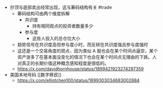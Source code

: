 - 抄顶与底部卖出经常出现，这与筹码结构有关 #trade
	- 筹码结构可由两个维度拆解
		- 共识度
			- 持有相同观点的投资者数量多少
		- 参与度
			- 这些人投入的总仓位大小
	- 趋势信号在共识度高但参与度小时，而反转在共识度强且参与度强时
	- 这还是一个交易角度的观点，因为类似 A 股也会在某个时间点逼空，某个资产涨多了在基本面没变化的情况下也会在某个时间点无理由的下跌。人对真正的长期价值这种概念感知程度是很低的。
	- https://x.com/davidhornhouse/status/1899421923274297359
- 美国本地号码 [[数字移民]]
	- https://x.com/elliotchen100/status/1899303034683002884